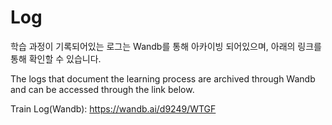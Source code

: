 # Log

학습 과정이 기록되어있는 로그는 Wandb를 통해 아카이빙 되어있으며, 아래의 링크를 통해 확인할 수 있습니다.

The logs that document the learning process are archived through Wandb and can be accessed through the link below.

Train Log(Wandb): https://wandb.ai/d9249/WTGF
